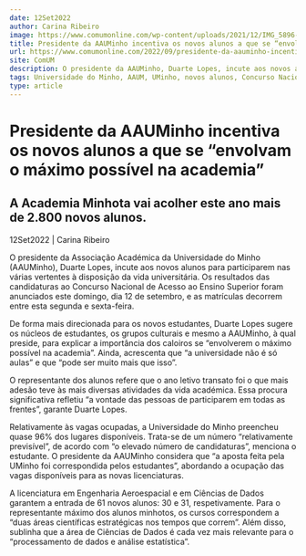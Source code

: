 ```yaml
---
date: 12Set2022
author: Carina Ribeiro
image: https://www.comumonline.com/wp-content/uploads/2021/12/IMG_5896-scaled-e1638557448476-1500x754.jpg
title: Presidente da AAUMinho incentiva os novos alunos a que se “envolvam o máximo possível na academia”
url: https://www.comumonline.com/2022/09/presidente-da-aauminho-incentiva-os-novos-alunos-a-que-se-envolvam-o-maximo-possivel-na-academia/
site: ComUM
description: O presidente da AAUMinho, Duarte Lopes, incute aos novos alunos para participarem nas várias vertentes à disposição da vida universitária.
tags: Universidade do Minho, AAUM, UMinho, novos alunos, Concurso Nacional de Acesso ao Ensino Superior, AAUMinho, Duarte Lopes
type: article
---
```



# Presidente da AAUMinho incentiva os novos alunos a que se “envolvam o máximo possível na academia”

## A Academia Minhota vai acolher este ano mais de 2.800 novos alunos.

12Set2022 | Carina Ribeiro

O presidente da Associação Académica da Universidade do Minho (AAUMinho), Duarte Lopes, incute aos novos alunos para participarem nas várias vertentes à disposição da vida universitária. Os resultados das candidaturas ao Concurso Nacional de Acesso ao Ensino Superior foram anunciados este domingo, dia 12 de setembro, e as matrículas decorrem entre esta segunda e sexta-feira.

De forma mais direcionada para os novos estudantes, Duarte Lopes sugere os núcleos de estudantes, os grupos culturais e mesmo a AAUMinho, à qual preside, para explicar a importância dos caloiros se “envolverem o máximo possível na academia”. Ainda, acrescenta que “a universidade não é só aulas” e que “pode ser muito mais que isso”.

O representante dos alunos refere que o ano letivo transato foi o que mais adesão teve às mais diversas atividades da vida académica. Essa procura significativa refletiu “a vontade das pessoas de participarem em todas as frentes”, garante Duarte Lopes.

Relativamente às vagas ocupadas, a Universidade do Minho preencheu quase 96% dos lugares disponíveis. Trata-se de um número “relativamente previsível”, de acordo com “o elevado número de candidaturas”, menciona o estudante. O presidente da AAUMinho considera que “a aposta feita pela UMinho foi correspondida pelos estudantes”, abordando a ocupação das vagas disponíveis para as novas licenciaturas.

A licenciatura em Engenharia Aeroespacial e em Ciências de Dados garantem a entrada de 61 novos alunos: 30 e 31, respetivamente. Para o representante máximo dos alunos minhotos, os cursos correspondem a “duas áreas científicas estratégicas nos tempos que correm”. Além disso, sublinha que a área de Ciências de Dados é cada vez mais relevante para o “processamento de dados e análise estatística”.

